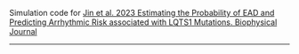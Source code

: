 Simulation code for [Jin et al. 2023 Estimating the Probability of EAD and Predicting Arrhythmic Risk associated with LQTS1 Mutations. Biophysical Journal](https://www.cell.com/biophysj/fulltext/S0006-3495(23)00557-X)
_____________________________________________________________________________________________________
